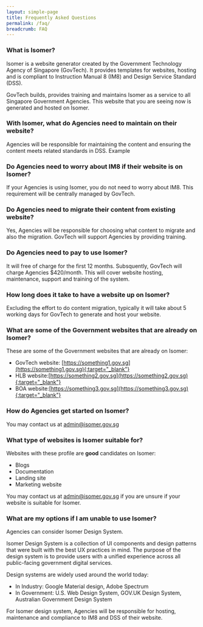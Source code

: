 ```yaml
---
layout: simple-page
title: Frequently Asked Questions
permalink: /faq/
breadcrumb: FAQ
---
```


### **What is Isomer?**
Isomer is a website generator created by the Government Technology Agency of Singapore (GovTech). 
It provides templates for websites, hosting and is compliant to Instruction Manual 8 (IM8) and Design Service Standard (DSS).

GovTech builds, provides training and maintains Isomer as a service to all Singapore Government Agencies. 
This website that you are seeing now is generated and hosted on Isomer.

### **With Isomer, what do Agencies need to maintain on their website?**
Agencies will be responsible for maintaining the content and ensuring the content meets related standards in DSS. 
Example 

### **Do Agencies need to worry about IM8 if their website is on Isomer?**
If your Agencies is using Isomer, you do not need to worry about IM8. 
This requirement will be centrally managed by GovTech.

### **Do Agencies need to migrate their content from existing website?**
Yes, Agencies will be responsible for choosing what content to migrate and also the migration. GovTech will support Agencies by providing training.

### **Do Agencies need to pay to use Isomer?**
It will free of charge for the first 12 months. Subsquently, GovTech will charge Agencies $420/month. 
This will cover website hosting, maintenance, support and training of the system.

### **How long does it take to have a website up on Isomer?**
Excluding the effort to do content migration, typically it will take about 5 working days for GovTech to generate and host your website.

### **What are some of the Government websites that are already on Isomer?**
These are some of the Government websites that are already on Isomer:
* GovTech website: [https://something1.gov.sg](https://something1.gov.sg){:target="_blank"}
* HLB website:[https://something2.gov.sg](https://something2.gov.sg){:target="_blank"} 
* BOA website:[https://something3.gov.sg](https://something3.gov.sg){:target="_blank"}

### **How do Agencies get started on Isomer?**
You may contact us at admin@isomer.gov.sg

### **What type of websites is Isomer suitable for?**
Websites with these profile are **good** candidates on Isomer:
* Blogs
* Documentation
* Landing site
* Marketing website

You may contact us at admin@isomer.gov.sg if you are unsure if your website is suitable for Isomer.

### **What are my options if I am unable to use Isomer?**
Agencies can consider Isomer Design System.

Isomer Design System is a collection of UI components and design patterns that were built with the best UX practices in mind. The purpose of the design system is to provide users with a unified experience across all public-facing government digital services.

Design systems are widely used around the world today:
* In Industry: Google Material design, Adobe Spectrum
* In Government: U.S. Web Design System, GOV.UK Design System, Australian Government Design System

For Isomer design system, Agencies will be responsible for hosting, maintenance and compliance to IM8 and DSS of their website.
